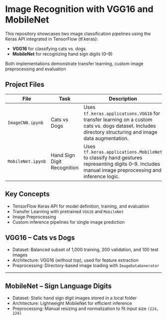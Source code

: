 # Image Recognition with VGG16 and MobileNet

This repository showcases two image classification pipelines using the Keras API integrated in TensorFlow (tf.keras):

- **VGG16** for classifying cats vs. dogs
- **MobileNet** for recognizing hand sign digits (0–9)

Both implementations demonstrate transfer learning, custom image preprocessing and evaluation


## Project Files

| File | Task | Description |
|------|------|-------------|
| `ImageCNN.ipynb` | Cats vs Dogs | Uses `tf.keras.applications.VGG16` for transfer learning on a custom cats vs. dogs dataset. Includes directory structuring and image data augmentation. |
| `MobileNet.ipynb` | Hand Sign Digit Recognition | Uses `tf.keras.applications.MobileNet` to classify hand gestures representing digits 0–9. Includes manual image preprocessing and inference logic. |

##  Key Concepts

-  TensorFlow Keras API for model definition, training, and evaluation
-  Transfer Learning with pretrained `VGG16` and `MobileNet`
-  Image Preprocessing 
-  Custom inference pipelines for single image prediction


## VGG16 – Cats vs Dogs

- Dataset: Balanced subset of 1,000 training, 200 validation, and 100 test images
- Architecture: VGG16 (without top), used for feature extraction
- Preprocessing: Directory-based image loading with `ImageDataGenerator`

---

## MobileNet – Sign Language Digits

- Dataset: Static hand sign digit images stored in a local folder
- Architecture: Lightweight MobileNet for efficient inference
- Preprocessing: Manual resizing and normalization to fit input size `(224, 224)`
